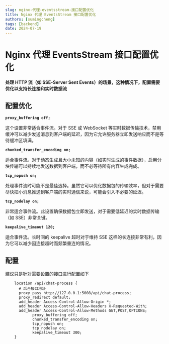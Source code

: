 ```yaml
---
slug: nginx-代理-eventsstream-接口配置优化
title: Nginx 代理 EventsStream 接口配置优化
authors: [sumingcheng]
tags: [backend]
date: 2024-07-19
---
```


# Nginx 代理 EventsStream 接口配置优化



 



**处理 HTTP 流（如 SSE-Server Sent Events）的场景，这种情况下，配置需要优化以支持长连接和实时数据流**

## 配置优化  

**`proxy_buffering off;`**

这个设置非常适合事件流。对于 SSE 或 WebSocket 等实时数据传输技术，禁用缓冲可以减少发送消息到客户端的延迟，因为它允许服务器立即发送响应而不是等待缓冲区填满。

**`chunked_transfer_encoding on;`**

适合事件流。对于动态生成且大小未知的内容（如实时生成的事件数据），启用分块传输可以持续地发送数据到客户端，而不必等待所有内容生成完成。

**`tcp_nopush on;`**

处理事件流时可能不是最佳选择。虽然它可以优化数据包的传输效率，但对于需要尽快把小消息推送到客户端的实时通信来说，可能会引入不必要的延迟。

**`tcp_nodelay on;`**

非常适合事件流。此设置确保数据包立即发送，对于需要低延迟的实时数据传输（如 SSE）非常关键。

**`keepalive_timeout 120;`**

适合事件流。长时间的 keepalive 超时对于维持 SSE 这样的长连接非常有利，因为它可以减少因连接超时而频繁重连的情况。

## 配置  

建议只是针对需要设置的接口进行配置如下

```
    location /api/chat-process {
      # 后台接口地址
      proxy_pass http://127.0.0.1:5008/api/chat-process;
      proxy_redirect default;
      add_header Access-Control-Allow-Origin *;
      add_header Access-Control-Allow-Headers X-Requested-With;
      add_header Access-Control-Allow-Methods GET,POST,OPTIONS;
			proxy_buffering off;
			chunked_transfer_encoding on;
			tcp_nopush on;
			tcp_nodelay on;
			keepalive_timeout 300;
    }
```
